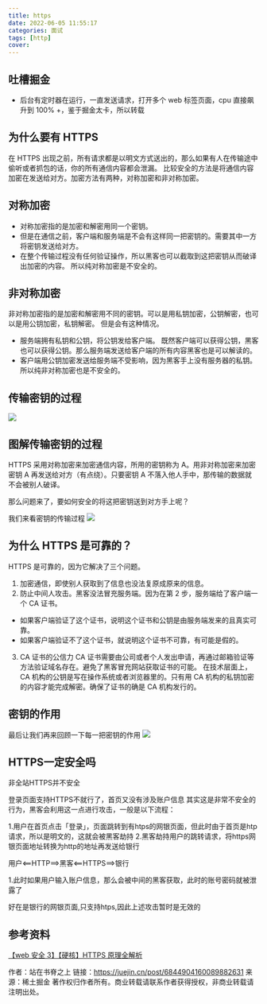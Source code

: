 ```yaml
---
title: https
date: 2022-06-05 11:55:17
categories: 面试
tags: [http]
cover:
---
```


## 吐槽掘金

- 后台有定时器在运行，一直发送请求，打开多个 web 标签页面，cpu 直接飙升到 100% +，鉴于掘金太卡，所以转载

## 为什么要有 HTTPS

在 HTTPS 出现之前，所有请求都是以明文方式送出的，那么如果有人在传输途中偷听或者抓包的话，你的所有通信内容都会泄漏。
比较安全的方法是将通信内容加密在发送给对方。加密方法有两种，对称加密和非对称加密。

## 对称加密

- 对称加密指的是加密和解密用同一个密钥。
- 但是在通信之前，客户端和服务端是不会有这样同一把密钥的。需要其中一方将密钥发送给对方。
- 在整个传输过程没有任何验证操作，所以黑客也可以截取到这把密钥从而破译出加密的内容。
  所以纯对称加密是不安全的。

## 非对称加密

非对称加密指的是加密和解密用不同的密钥。可以是用私钥加密，公钥解密，也可以是用公钥加密，私钥解密。
但是会有这种情况。

- 服务端拥有私钥和公钥，将公钥发给客户端。
  既然客户端可以获得公钥，黑客也可以获得公钥。那么服务端发送给客户端的所有内容黑客也是可以解读的。
- 客户端用公钥加密发送给服务端不受影响，因为黑客手上没有服务器的私钥。
  所以纯非对称加密也是不安全的。

## 传输密钥的过程

![](https://p1-jj.byteimg.com/tos-cn-i-t2oaga2asx/gold-user-assets/2020/5/15/17217c84d03a66a9~tplv-t2oaga2asx-zoom-in-crop-mark:1304:0:0:0.awebp)

## 图解传输密钥的过程

HTTPS 采用对称加密来加密通信内容，所用的密钥称为 A。用非对称加密来加密密钥 A 再发送给对方（有点绕）。只要密钥 A 不落入他人手中，那传输的数据就不会被别人破译。

那么问题来了，要如何安全的将这把密钥送到对方手上呢？

我们来看密钥的传输过程
![](https://p1-jj.byteimg.com/tos-cn-i-t2oaga2asx/gold-user-assets/2020/5/15/17218630ec9be8b3~tplv-t2oaga2asx-zoom-in-crop-mark:1304:0:0:0.awebp)

## 为什么 HTTPS 是可靠的？

HTTPS 是可靠的，因为它解决了三个问题。

1. 加密通信，即使别人获取到了信息也没法复原成原来的信息。
2. 防止中间人攻击。黑客没法冒充服务端。因为在第 2 步，服务端给了客户端一个 CA 证书。

- 如果客户端验证了这个证书，说明这个证书和公钥是由服务端发来的且真实可靠。
- 如果客户端验证不了这个证书，就说明这个证书不可靠，有可能是假的。

3. CA 证书的公信力
   CA 证书需要由公司或者个人发出申请，再通过邮箱验证等方法验证域名存在。避免了黑客冒充网站获取证书的可能。
   在技术层面上，CA 机构的公钥是写在操作系统或者浏览器里的。只有用 CA 机构的私钥加密的内容才能完成解密。确保了证书的确是 CA 机构发行的。

## 密钥的作用

最后让我们再来回顾一下每一把密钥的作用
![](https://p1-jj.byteimg.com/tos-cn-i-t2oaga2asx/gold-user-assets/2020/5/15/17217e2ee1709bcd~tplv-t2oaga2asx-zoom-in-crop-mark:1304:0:0:0.awebp)

## HTTPS一定安全吗

非全站HTTPS并不安全

登录页面支持HTTPS不就行了，首页又没有涉及账户信息
其实这是非常不安全的行为，黑客会利用这一点进行攻击，一般是以下流程：

1.用户在首页点击「登录」，页面跳转到有htps的网银页面，但此时由于首页是htp请求，所以是明文的，这就会被黑客劫持
2.黑客劫持用户的跳转请求，将https网银页面地址转换为http的地址再发送给银行

用户<==HTTP==>黑客<==HTTPS==>银行

1.此时如果用户输入账户信息，那么会被中间的黑客获取，此时的账号密码就被泄露了

好在是银行的网银页面,只支持htps,因此上述攻击暂时是无效的

## 参考资料
[【web 安全 3】【硬核】HTTPS 原理全解析](https://link.juejin.cn/?target=https%3A%2F%2Fwww.bilibili.com%2Fvideo%2FBV1w4411m7GL)

作者：站在书脊之上
链接：https://juejin.cn/post/6844904160089882631
来源：稀土掘金
著作权归作者所有。商业转载请联系作者获得授权，非商业转载请注明出处。


